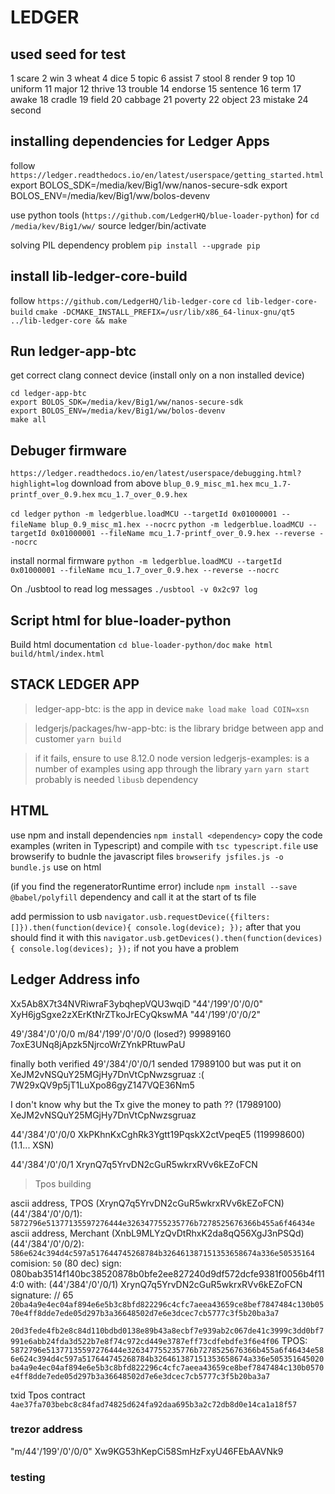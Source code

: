 # LEDGER

## used seed for test

1 scare
2 win
3 wheat
4 dice
5 topic
6 assist
7 stool
8 render
9 top
10 uniform
11 major
12 thrive
13 trouble
14 endorse
15 sentence
16 term
17 awake
18 cradle
19 field
20 cabbage
21 poverty
22 object
23 mistake
24 second


## installing dependencies for Ledger Apps

follow `https://ledger.readthedocs.io/en/latest/userspace/getting_started.html`
export BOLOS_SDK=/media/kev/Big1/ww/nanos-secure-sdk
export BOLOS_ENV=/media/kev/Big1/ww/bolos-devenv

use python tools (`https://github.com/LedgerHQ/blue-loader-python`) for
`cd /media/kev/Big1/ww/`
source ledger/bin/activate

solving PIL dependency problem
`pip install --upgrade pip`

## install lib-ledger-core-build

follow `https://github.com/LedgerHQ/lib-ledger-core`
`cd lib-ledger-core-build`
`cmake -DCMAKE_INSTALL_PREFIX=/usr/lib/x86_64-linux-gnu/qt5 ../lib-ledger-core && make`

## Run ledger-app-btc

get correct clang
connect device (install only on a non installed device)
```
cd ledger-app-btc
export BOLOS_SDK=/media/kev/Big1/ww/nanos-secure-sdk
export BOLOS_ENV=/media/kev/Big1/ww/bolos-devenv
make all
```

## Debuger firmware

`https://ledger.readthedocs.io/en/latest/userspace/debugging.html?highlight=log`
download from above
`blup_0.9_misc_m1.hex`
`mcu_1.7-printf_over_0.9.hex`
`mcu_1.7_over_0.9.hex`

`cd ledger`
`python -m ledgerblue.loadMCU --targetId 0x01000001 --fileName blup_0.9_misc_m1.hex --nocrc`
`python -m ledgerblue.loadMCU --targetId 0x01000001 --fileName mcu_1.7-printf_over_0.9.hex --reverse --nocrc`

install normal firmware
`python -m ledgerblue.loadMCU --targetId 0x01000001 --fileName mcu_1.7_over_0.9.hex --reverse --nocrc`

On ./usbtool to read log messages
`./usbtool -v 0x2c97 log`

## Script html for blue-loader-python

Build html documentation
`cd blue-loader-python/doc`
`make html`
`build/html/index.html`

## STACK LEDGER APP

> ledger-app-btc: is the app in device 
`make load`
`make load COIN=xsn`

> ledgerjs/packages/hw-app-btc: is the library bridge between app and customer 
`yarn build`

> if it fails, ensure to use 8.12.0 node version
ledgerjs-examples: is a number of examples using app through the library 
`yarn` 
`yarn start`
probably is needed `libusb` dependency

## HTML
use npm and install dependencies `npm install <dependency>`
copy the code examples (writen in Typescript) and compile with `tsc typescript.file`
use browserify to budnle the javascript files `browserify jsfiles.js -o bundle.js`
use on html <script src="bundle.js"></script>

(if you find the regeneratorRuntime error) include `npm install --save @babel/polyfill` dependency and call it 
at the start of ts file

add permission to usb 
`navigator.usb.requestDevice({filters:[]}).then(function(device){ console.log(device); });`
after that you should find it with this
`navigator.usb.getDevices().then(function(devices){ console.log(devices); });`
if not you have a problem

## Ledger Address info
Xx5Ab8X7t34NVRiwraF3ybqhepVQU3wqiD "44'/199'/0'/0/0" 
XyH6jgSgxe2zXErKtNrZTkoJrECyQkswMA "44'/199'/0'/0/2"

49'/384'/0'/0/0
m/84'/199'/0'/0/0 (losed?) 99989160 
7oxE3UNq8jApzk5NjrcoWrZYnkPRtuwPaU 

finally both verified
49'/384'/0'/0/1 sended 17989100 but was put it on XeJM2vNSQuY25MGjHy7DnVtCpNwzsgruaz :(
7W29xQV9p5jT1LuXpo86gyZ147VQE36Nm5

I don't know why but the Tx give the money to
path ?? (17989100)
XeJM2vNSQuY25MGjHy7DnVtCpNwzsgruaz

44'/384'/0'/0/0
XkPKhnKxCghRk3Ygtt19PqskX2ctVpeqE5 (119998600) (1.1... XSN)

44'/384'/0'/0/1
XrynQ7q5YrvDN2cGuR5wkrxRVv6kEZoFCN

> Tpos building

ascii address, TPOS (XrynQ7q5YrvDN2cGuR5wkrxRVv6kEZoFCN)(44'/384'/0'/0/1): `5872796e51377135597276444e326347755235776b7278525676366b455a6f46434e`
ascii address, Merchant (XnbL9MLYzQvDtRhxK2da8qQ56XgJ3nPSQd)(44'/384'/0'/0/2): `586e624c394d4c597a517644745268784b326461387151353658674a336e50535164`
comision: `50` (80 dec)
sign: 080bab3514f140bc38520878b0bfe2ee827240d9df572dcfe9381f0056b4f114:0
with: (44'/384'/0'/0/1) XrynQ7q5YrvDN2cGuR5wkrxRVv6kEZoFCN
signature: 
// 65
`20ba4a9e4ec04af894e6e5b3c8bfd822296c4cfc7aeea43659ce8bef7847484c130b0570e4ff8dde7ede05d297b3a36648502d7e6e3dcec7cb5777c3f5b20ba3a7`

`20d3fede4fb2e8c84d110bdbd0138e89b43a8ecbf7e939ab2c067de41c3999c3dd0bf7991e6abb24fda3d522b7e8f74c972cd449e3787eff73cdfebdfe3f6e4f06`
TPOS: `5872796e51377135597276444e326347755235776b7278525676366b455a6f46434e586e624c394d4c597a517644745268784b326461387151353658674a336e505351645020ba4a9e4ec04af894e6e5b3c8bfd822296c4cfc7aeea43659ce8bef7847484c130b0570e4ff8dde7ede05d297b3a36648502d7e6e3dcec7cb5777c3f5b20ba3a7`

txid Tpos contract
`4ae37fa703bebc8c84fad74825d624fa92daa695b3a2c72db8d0e14ca1a18f57`

### trezor address 

"m/44'/199'/0'/0/0"
Xw9KG53hKepCi58SmHzFxyU46FEbAAVNk9

### testing
